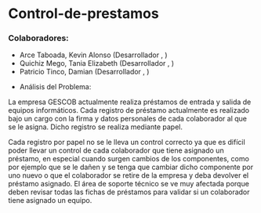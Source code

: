 # Control-de-prestamos
<h3>Colaboradores:</h3>
<ul>
<li>Arce Taboada, Kevin Alonso (Desarrollador , )</li>
<li>Quichiz Mego, Tania Elizabeth (Desarrollador , )</li>
<li>Patricio Tinco, Damian (Desarrollador , )</li>
</ul>
<ul>
<li>Análisis del Problema:</li>
</ul>
La empresa GESCOB actualmente realiza préstamos de entrada y salida de equipos informáticos. Cada registro de préstamo actualmente es realizado bajo un cargo con la firma y datos personales de cada colaborador al que se le asigna. Dicho registro se realiza mediante papel.

Cada registro por papel no se le lleva un control correcto ya que es difícil poder llevar un control de cada colaborador que tiene asignado un préstamo, en especial cuando surgen cambios de los componentes, como por ejemplo que se le dañen y se tenga que cambiar dicho componente por uno nuevo o que el colaborador se retire de la empresa y deba devolver el préstamo asignado.
El área de soporte técnico se ve muy afectada porque deben revisar todas las fichas de préstamos para validar si un colaborador tiene asignado un equipo. 

